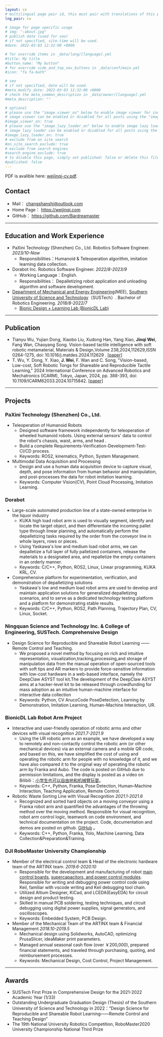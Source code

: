 ```yaml
---
layout: cv
# multilingual page pair id, this must pair with translations of this page. (This name must be unique)
lng_pair: cv

# image for page specific usage
# img: ":about.jpg"
# publish date (used for seo)
# if not specified, site.time will be used.
#date: 2022-03-03 12:32:00 +0000

# for override items in _data/lang/[language].yml
#title: My title
#button_name: "My button"
# for override side_and_top_nav_buttons in _data/conf/main.yml
#icon: "fa fa-bath"

# seo
# if not specified, date will be used.
#meta_modify_date: 2022-03-03 12:32:00 +0000
# check the meta_common_description in _data/owner/[language].yml
#meta_description: ""

# optional
# please use the "image_viewer_on" below to enable image viewer for individual pages or posts (_posts/ or [language]/_posts folders).
# image viewer can be enabled or disabled for all posts using the "image_viewer_posts: true" setting in _data/conf/main.yml.
#image_viewer_on: true
# please use the "image_lazy_loader_on" below to enable image lazy loader for individual pages or posts (_posts/ or [language]/_posts folders).
# image lazy loader can be enabled or disabled for all posts using the "image_lazy_loader_posts: true" setting in _data/conf/main.yml.
#image_lazy_loader_on: true
# exclude from on site search
#on_site_search_exclude: true
# exclude from search engines
#search_engine_exclude: true
# to disable this page, simply set published: false or delete this file
#published: false
---
```

PDF is avalible here: [weijinqi-cv.pdf](https://weijinqi.com/assets/files/weijinqi-cv.pdf).

## Contact

- Mail： <changshanshi@outlook.com>
- Home Page： <https://weijinqi.com>
- GitHub： <https://github.com/Bardreamaster>

---

## Education and Work Experience

- PaXini Technology (Shenzhen) Co., Ltd. Robotics Software Engineer. *2023/10-Now*
  - Responsibilities：Humanoid & Teleoperation algorithm, imitation learning data collection.
- Dorabot Inc. Robotics Software Engineer. *2022/8-2023/9*
  - Working Language：English.
  - Responsibilities： Depalletizing robot application and unloading algorithm and software development.
- [Department of Mechanical and Energy Engineering](https://mee.sustech.edu.cn/?lang=en)(MEE), [Southern University of Science and Technology](https://www.sustech.edu.cn/en/)（SUSTech）. Bachelor of Robotics Engineering. *2018/8-2022/7*
  - [Bionic Design + Learning Lab (BionicDL Lab)](https://bionicdl.ancorasir.com/)

---

## Publication

- Tianyu Wu, Yujian Dong, Xiaobo Liu, Xudong Han, Yang Xiao, **Jinqi Wei**, Fang Wan, Chaoyang Song. Vision-based tactile intelligence with soft robotic metamaterial, Materials & Design,Volume 238,2024,112629,ISSN 0264-1275, doi: 10.1016/j.matdes.2024.112629 . [[paper]](https://www.sciencedirect.com/science/article/pii/S0264127524000017)
- T. Wu, Y. Dong, Y. Xiao, **J. Wei**, F. Wan and C. Song, "Vision-based, Low-cost, Soft Robotic Tongs for Shareable and Reproducible Tactile Learning," 2024 International Conference on Advanced Robotics and Mechatronics (ICARM), Tokyo, Japan, 2024, pp. 388-393, doi: 10.1109/ICARM62033.2024.10715842. [[paper]](https://ieeexplore.ieee.org/document/10715842)

---

## Projects

### PaXini Technology (Shenzhen) Co., Ltd.

- Teleoperation of Humanoid Robots
  - Designed software framework independently for teleoperation of wheeled humanoid robots. Using external sensors' data to control the robot's chassis, waist, arms, and head .
  - Build a complete Requirements-Verification-Development-Test-CI/CD process.
  - Keywords: ROS2, kinematics, Python, System Management.
- Multimodal Data Acquisition and Processing
  - Design and use a human data acquisition device to capture visual, depth, and pose information from human behavior and manipulation, and post-processes the data for robot imitation learning.
  - Keywords: Computer Vision(CV), Point Cloud Processing, Imitation Learning.

### Dorabot

- Large-scale automated production line of a state-owned enterprise in the liquor industry
  - KUKA high load robot arm is used to visually segment, identify and locate the target object, and then differentiate the incoming pallet type through linear planning, and automatically perform the depalletizing tasks required by the order from the conveyor line in whole layers, rows or pieces.
  - Using Yaskawa's low and medium load robot arms, we can depalletize a full layer of fully palletized containers, release the materials to a designated area, and repalletize the empty containers in an orderly manner.
  - Keywords: C/C++, Python, ROS2, Linux, Linear programming, KUKA KRL, CV.
- Comprehensive platform for experimentation, verification, and demonstration of depalletizing solutions
  - Yaskawa's low and medium load robot arms are used to develop and maintain application solutions for generalized depalletizing scenarios, and to serve as a dedicated technology testing platform and a platform for demonstrating stable results.
  - Keywords: C/C++, Python, ROS2, Path Planning, Trajectory Plan, CV, Linux, Socket.

### Ningquan Science and Technology Inc. & College of Engineering, SUSTech. Comprehensive Design

- Design Science for Reproducible and Shareable Robot Learning —— Remote Control and Teaching.
  - We proposed a novel method by focusing on rich and intuitive representation, visualization,tracking,processing,and storage of manipulation data from the manual operation of open-sourced tools with soft tips and AR markers to provide force-sensitive information with low-cost hardware in a web-based interface, namely the DeepClaw ASYST tool kit.The development of the DeepClaw ASYST aims at a hacker-level kit to be released through crowdfunding for mass adoption as an intuitive human-machine interface for interactive data collection
  - Keywords: Python, CV ArucoCode PoseDetection, Learning by Demonstration, Imitation Learning, Human–Machine Interaction, UR.

### BionicDL Lab Robot Arm Project

- Interactive and user-friendly operation of robotic arms and other devices with visual recognition *2021.7-2021.9*
  - Using the UR robotic arm as an example, we have developed  a way to remotely and non-contactly control the robotic arm (or other mechanical devices) via an external camera and a mobile QR code, and based on this, we have simplified the cost of using and operating the robotic arm for people with no knowledge of it, and we have also compared it to the original way of operating the robotic arm by Franka and Aubo. The code is posted on GitHub due to permission limitations, and the display is posted as a video on Bilibili：[小学生也可以自由地和机械臂玩耍](https://www.bilibili.com/video/BV1yM4y1V73B/)。
  - Keywords: C++, Python, Franka, Pose Detection, Human–Machine Interaction, Teaching Application, Remote Control.
- Robotic Waste Sorting Line with Visual Recognition *2021.1-2021.6*
  - Recognized and sorted hard objects on a moving conveyor using a Franka robot arm and quantified the advantages of the throwing method over the moving method. Responsible for visual recognition, robot arm control logic, teamwork on code environment, and technical documentation on the project. Code, documentation and demos are posted on github. [GitHub](https://github.com/Bardreamaster/ME336-Yellow-Team-Project) 。
  - Keywords: C++, Python, Franka, Yolo, Machine Learning, Data Collection&Preparation&Training.

### DJI RoboMaster University Championship

- Member of the electrical control team & Head of the electronic hardware team of the ARTINX team. *2019.6-2020.10*
  - Responsible for the development and manufacturing of robot [main control boards](https://github.com/Bardreamaster/Chasis), [supercapacitors, and power control modules](https://github.com/Bardreamaster/SuperCapacitor/tree/main). Responsible for writing and debugging power control code using Keil, familiar with vscode writing and Keil debugging tool chain.
  - Utilized Altium Designer, KiCad, and LCEDA(EasyEDA) for circuit design and product testing.
  - Skilled in manual PCB soldering, testing techniques, and circuit debugging using digital power supplies, signal generators, and oscilloscopes.
  - Keywords: Embedded System, PCB Design.
- Member of the Mechanical Team of the ARTINX team & Financial Management *2018.10-2019.5*
  - Mechanical design using Solidworks, AutoCAD, optimizing PrusaSlicer, ideaMaker print parameters.
  - Managed annual seasonal cash flow (over ￥200,000), prepared financial statements, and traveled through purchasing, quoting, and reimbursement processes.
  - Keywords: Mechanical Design, Cost Control, Project Management.

---

## Awards

- SUSTech First Prize in Comprehensive Design for the 2021-2022 Academic Year (1/33)
- Outstanding Undergraduate Graduation Design (Thesis) of the Southern University of Science and Technology in 2022：“Design Science for Reproducible and Shareable Robot Learning——Remote Control and Teaching Design”
- The 19th National University Robotics Competition, RoboMaster2020  University Championship National Third Prize

